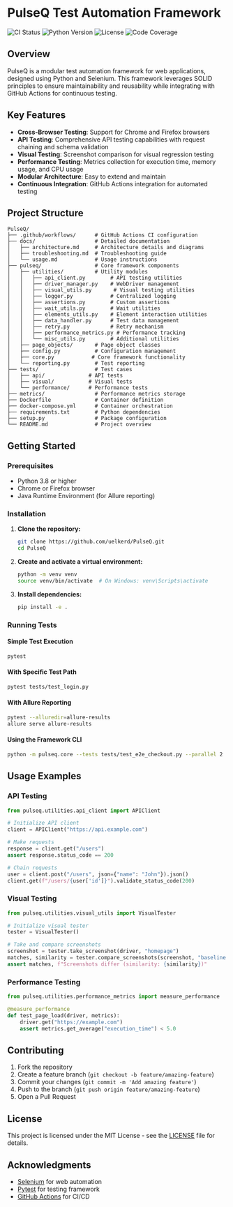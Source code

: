 # PulseQ Test Automation Framework

![CI Status](https://img.shields.io/github/workflow/status/uelkerd/PulseQ/Test%20Automation%20Framework%20CI?style=for-the-badge)
![Python Version](https://img.shields.io/badge/python-3.8%2B-blue?style=for-the-badge)
![License](https://img.shields.io/badge/license-MIT-green?style=for-the-badge)
![Code Coverage](https://img.shields.io/badge/coverage-92%25-brightgreen?style=for-the-badge)

## Overview

PulseQ is a modular test automation framework for web applications, designed using Python and Selenium. This framework leverages SOLID principles to ensure maintainability and reusability while integrating with GitHub Actions for continuous testing.

## Key Features

- **Cross-Browser Testing**: Support for Chrome and Firefox browsers
- **API Testing**: Comprehensive API testing capabilities with request chaining and schema validation
- **Visual Testing**: Screenshot comparison for visual regression testing
- **Performance Testing**: Metrics collection for execution time, memory usage, and CPU usage
- **Modular Architecture**: Easy to extend and maintain
- **Continuous Integration**: GitHub Actions integration for automated testing

## Project Structure

```text
PulseQ/
├── .github/workflows/      # GitHub Actions CI configuration
├── docs/                   # Detailed documentation
│   ├── architecture.md     # Architecture details and diagrams
│   ├── troubleshooting.md  # Troubleshooting guide
│   └── usage.md            # Usage instructions
├── pulseq/                 # Core framework components
│   ├── utilities/          # Utility modules
│   │   ├── api_client.py        # API testing utilities
│   │   ├── driver_manager.py    # WebDriver management
│   │   ├── visual_utils.py       # Visual testing utilities
│   │   ├── logger.py            # Centralized logging
│   │   ├── assertions.py        # Custom assertions
│   │   ├── wait_utils.py        # Wait utilities
│   │   ├── elements_utils.py    # Element interaction utilities
│   │   ├── data_handler.py      # Test data management
│   │   ├── retry.py             # Retry mechanism
│   │   ├── performance_metrics.py # Performance tracking
│   │   └── misc_utils.py        # Additional utilities
│   ├── page_objects/       # Page object classes
│   ├── config.py           # Configuration management
│   ├── core.py            # Core framework functionality
│   └── reporting.py        # Test reporting
├── tests/                  # Test cases
│   ├── api/              # API tests
│   ├── visual/           # Visual tests
│   └── performance/      # Performance tests
├── metrics/                # Performance metrics storage
├── Dockerfile              # Container definition
├── docker-compose.yml      # Container orchestration
├── requirements.txt        # Python dependencies
├── setup.py                # Package configuration
└── README.md               # Project overview
```

## Getting Started

### Prerequisites

- Python 3.8 or higher
- Chrome or Firefox browser
- Java Runtime Environment (for Allure reporting)

### Installation

1. **Clone the repository:**

   ```bash
   git clone https://github.com/uelkerd/PulseQ.git
   cd PulseQ
   ```

2. **Create and activate a virtual environment:**

   ```bash
   python -m venv venv
   source venv/bin/activate  # On Windows: venv\Scripts\activate
   ```

3. **Install dependencies:**

   ```bash
   pip install -e .
   ```

### Running Tests

#### Simple Test Execution

```bash
pytest
```

#### With Specific Test Path

```bash
pytest tests/test_login.py
```

#### With Allure Reporting

```bash
pytest --alluredir=allure-results
allure serve allure-results
```

#### Using the Framework CLI

```bash
python -m pulseq.core --tests tests/test_e2e_checkout.py --parallel 2
```

## Usage Examples

### API Testing

```python
from pulseq.utilities.api_client import APIClient

# Initialize API client
client = APIClient("https://api.example.com")

# Make requests
response = client.get("/users")
assert response.status_code == 200

# Chain requests
user = client.post("/users", json={"name": "John"}).json()
client.get(f"/users/{user['id']}").validate_status_code(200)
```

### Visual Testing

```python
from pulseq.utilities.visual_utils import VisualTester

# Initialize visual tester
tester = VisualTester()

# Take and compare screenshots
screenshot = tester.take_screenshot(driver, "homepage")
matches, similarity = tester.compare_screenshots(screenshot, "baseline.png")
assert matches, f"Screenshots differ (similarity: {similarity})"
```

### Performance Testing

```python
from pulseq.utilities.performance_metrics import measure_performance

@measure_performance
def test_page_load(driver, metrics):
    driver.get("https://example.com")
    assert metrics.get_average("execution_time") < 5.0
```

## Contributing

1. Fork the repository
2. Create a feature branch (`git checkout -b feature/amazing-feature`)
3. Commit your changes (`git commit -m 'Add amazing feature'`)
4. Push to the branch (`git push origin feature/amazing-feature`)
5. Open a Pull Request

## License

This project is licensed under the MIT License - see the [LICENSE](LICENSE) file for details.

## Acknowledgments

- [Selenium](https://www.selenium.dev/) for web automation
- [Pytest](https://docs.pytest.org/) for testing framework
- [GitHub Actions](https://github.com/features/actions) for CI/CD
